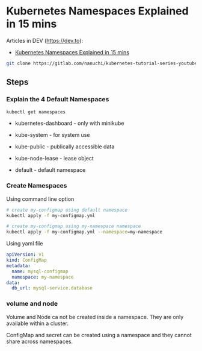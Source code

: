 # Kubernetes Namespaces Explained in 15 mins

Articles in DEV (https://dev.to):

* [Kubernetes Namespaces Explained in 15 mins](https://dev.to/techworld_with_nana/kubernetes-namespaces-explained-in-15-mins-12ec)

```sh
git clone https://gitlab.com/nanuchi/kubernetes-tutorial-series-youtube.git
```

## Steps

### Explain the 4 Default Namespaces

```sh
kubectl get namespaces
```

* kubernetes-dashboard - only with minikube

* kube-system - for system use
* kube-public - publically accessible data
* kube-node-lease - lease object
* default - default namespace

### Create Namespaces

Using command line option

```sh
# create my-configmap using default namespace
kubectl apply -f my-configmap.yml
```

```sh
# create my-configmap using my-namespace namespace
kubectl apply -f my-configmap.yml --namespace=my-namespace
```

Using yaml file

```yaml
apiVersion: v1
kind: ConfigMap
metadata:
  name: mysql-configmap
  namespace: my-namespace
data:
  db_url: mysql-service.database
```

### volume and node 

Volume and Node ca not be created inside a namespace. They are only available within a cluster.

ConfigMap and secret can be created using a namespace and they cannot share across namespaces.

